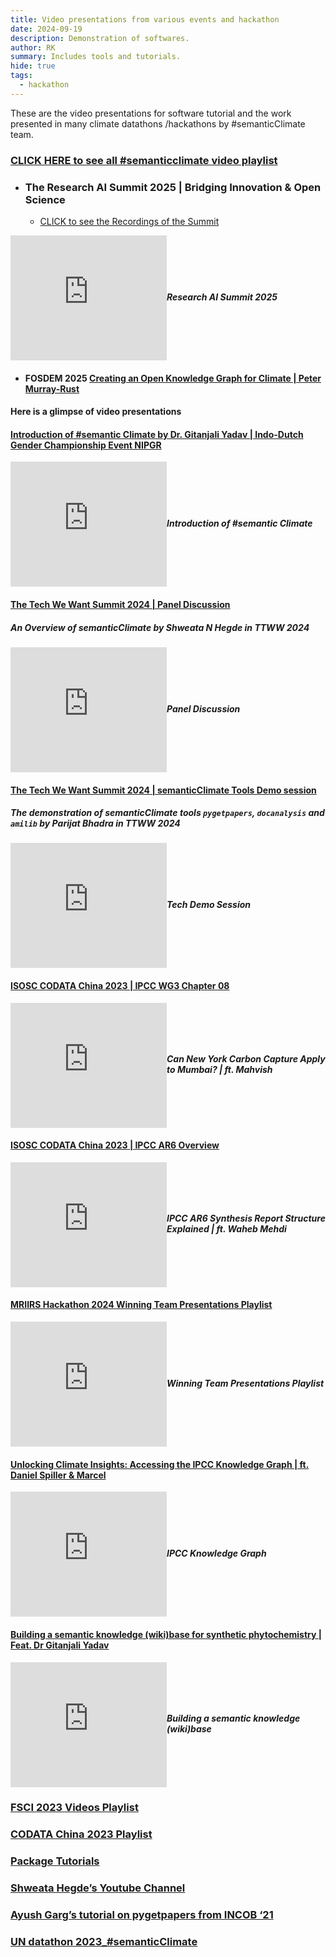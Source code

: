 ```yaml
---
title: Video presentations from various events and hackathon   
date: 2024-09-19
description: Demonstration of softwares.
author: RK 
summary: Includes tools and tutorials.
hide: true
tags:
  - hackathon
---
```


These are the video presentations for software tutorial and the work presented in many climate datathons /hackathons by #semanticClimate team.

### [CLICK HERE to see all #semanticclimate video playlist](https://www.youtube.com/@semanticclimate/videos)

- ### The Research AI Summit 2025 | Bridging Innovation & Open Science
  - [CLICK to see the Recordings of the Summit](https://www.youtube.com/playlist?list=PLtKHReMoCMwnhlhN1v8fV8NnaQS426-c8)
  
<div style="display: flex; align-items: center; gap: 20 px; margin-bottom: 20 px;">
  <iframe width="250" height="200" src="https://www.youtube.com/embed/videoseries?list=PLtKHReMoCMwnhlhN1v8fV8NnaQS426-c8" frameborder="0" allow="accelerometer; autoplay; clipboard-write; encrypted-media; gyroscope; picture-in-picture" allowfullscreen></iframe>
  <div>
    <h5 style="font-size: 1.2 rem; font-family: -apple-system,BlinkMacSystemFont,"Segoe UI",Helvetica,Arial,sans-serif,"Apple Color Emoji","Segoe UI Emoji","Segoe UI Symbol"; color: #000000;>Research AI Summit 2025</h5>
  </div>
</div>

- #### FOSDEM 2025 [Creating an Open Knowledge Graph for Climate | Peter Murray-Rust](https://video.fosdem.org/2025/aw1126/fosdem-2025-6006-creating-an-open-knowledge-graph-for-climate.av1.webm)

#### Here is a glimpse of video presentations

#### [Introduction of #semantic Climate by Dr. Gitanjali Yadav | Indo-Dutch Gender Championship Event NIPGR](https://www.youtube.com/watch?v=ljyyc8xzIak&t=97s)

<div style="display: flex; align-items: center; gap: 20 px; margin-bottom: 20 px;">
  <iframe width="250" height="200" src="https://www.youtube.com/embed/ljyyc8xzIak?start=93" frameborder="0" allow="accelerometer; autoplay; clipboard-write; encrypted-media; gyroscope; picture-in-picture" allowfullscreen></iframe>
  <div>
    <h5 style="font-size: 1.2 rem; font-family: -apple-system,BlinkMacSystemFont,"Segoe UI",Helvetica,Arial,sans-serif,"Apple Color Emoji","Segoe UI Emoji","Segoe UI Symbol"; color: #000000;>Introduction of #semantic Climate</h5>
  </div>
</div>

#### [The Tech We Want Summit 2024 | Panel Discussion](https://www.youtube.com/watch?v=o50Jd1w6xKw&t=16842s)

##### An Overview of semanticClimate by **Shweata N Hegde** in TTWW 2024

<div style="display: flex; align-items: center; gap: 20 px; margin-bottom: 20 px;">
  <iframe width="250" height="200" src="https://www.youtube.com/embed/o50Jd1w6xKw?start=16842" frameborder="0" allow="accelerometer; autoplay; clipboard-write; encrypted-media; gyroscope; picture-in-picture" allowfullscreen></iframe>
  <div>
    <h5 style="font-size: 1.2 rem; font-family: -apple-system,BlinkMacSystemFont,"Segoe UI",Helvetica,Arial,sans-serif,"Apple Color Emoji","Segoe UI Emoji","Segoe UI Symbol"; color: #000000;>Panel Discussion</h5>
  </div>
</div>

#### [The Tech We Want Summit 2024 | semanticClimate Tools Demo session](https://www.youtube.com/watch?v=V7Sxo0IXe8g&t=7602s)

##### The demonstration of semanticClimate tools `pygetpapers`, `docanalysis` and `amilib` by **Parijat Bhadra** in TTWW 2024

<div style="display: flex; align-items: center; gap: 20 px; margin-bottom: 20 px;">
  <iframe width="250" height="200" src="https://www.youtube.com/embed/V7Sxo0IXe8g?start=7602" frameborder="0" allow="accelerometer; autoplay; clipboard-write; encrypted-media; gyroscope; picture-in-picture" allowfullscreen></iframe>
  <div>
    <h5 style="font-size: 1.2 rem; font-family: -apple-system,BlinkMacSystemFont,"Segoe UI",Helvetica,Arial,sans-serif,"Apple Color Emoji","Segoe UI Emoji","Segoe UI Symbol"; color: #000000;>Tech Demo Session</h5>
  </div>
</div>

#### [ISOSC CODATA China 2023 | IPCC WG3 Chapter 08](https://www.youtube.com/watch?v=zKs-qEggg7Y)

<div style="display: flex; align-items: center; gap: 20 px; margin-bottom: 20 px;">
  <iframe width="250" height="200" src="https://www.youtube.com/embed/zKs-qEggg7Y" frameborder="0" allow="accelerometer; autoplay; clipboard-write; encrypted-media; gyroscope; picture-in-picture" allowfullscreen></iframe>
  <div>
    <h5 style="font-size: 1.2 rem; font-family: -apple-system,BlinkMacSystemFont,"Segoe UI",Helvetica,Arial,sans-serif,"Apple Color Emoji","Segoe UI Emoji","Segoe UI Symbol"; color: #000000;>Can New York Carbon Capture Apply to Mumbai? | ft. Mahvish</h5>
  </div>
</div>

#### [ISOSC CODATA China 2023 | IPCC AR6 Overview](https://www.youtube.com/watch?v=Pz3ne1JnOt8&list=PLtKHReMoCMwl3taR18VfvuUHJTO0Cs92y&t=1s)

<div style="display: flex; align-items: center; gap: 20 px; margin-bottom: 20 px;">
  <iframe width="250" height="200" src="https://www.youtube.com/embed/Pz3ne1JnOt8?list=PLtKHReMoCMwl3taR18VfvuUHJTO0Cs92y" frameborder="0" allow="accelerometer; autoplay; clipboard-write; encrypted-media; gyroscope; picture-in-picture" allowfullscreen></iframe>
  <div>
    <h5 style="font-size: 1.2 rem; font-family: -apple-system,BlinkMacSystemFont,"Segoe UI",Helvetica,Arial,sans-serif,"Apple Color Emoji","Segoe UI Emoji","Segoe UI Symbol"; color: #000000;>IPCC AR6 Synthesis Report Structure Explained | ft. Waheb Mehdi</h5>
  </div>
</div>

#### [MRIIRS Hackathon 2024 Winning Team Presentations Playlist](https://www.youtube.com/watch?v=xuzRHDPZKjs&list=PLtKHReMoCMwk3f1RCB830TxROukOHN0ev)

<div style="display: flex; align-items: center; gap: 20 px; margin-bottom: 20 px;">
  <iframe width="250" height="200" src="https://www.youtube.com/embed/xuzRHDPZKjs" frameborder="0" allow="accelerometer; autoplay; clipboard-write; encrypted-media; gyroscope; picture-in-picture" allowfullscreen></iframe>
  <div>
    <h5 style="font-size: 1.2 rem; font-family: -apple-system,BlinkMacSystemFont,"Segoe UI",Helvetica,Arial,sans-serif,"Apple Color Emoji","Segoe UI Emoji","Segoe UI Symbol"; color: #000000;>Winning Team Presentations Playlist</h5>
  </div>
</div>

#### [Unlocking Climate Insights: Accessing the IPCC Knowledge Graph | ft. Daniel Spiller & Marcel](https://www.youtube.com/watch?v=7ok7hx40Bes)

<div style="display: flex; align-items: center; gap: 20 px; margin-bottom: 20 px;">
  <iframe width="250" height="200" src="https://www.youtube.com/embed/7ok7hx40Bes" frameborder="0" allow="accelerometer; autoplay; clipboard-write; encrypted-media; gyroscope; picture-in-picture" allowfullscreen></iframe>
  <div>
    <h5 style="font-size: 1.2 rem; font-family: -apple-system,BlinkMacSystemFont,"Segoe UI",Helvetica,Arial,sans-serif,"Apple Color Emoji","Segoe UI Emoji","Segoe UI Symbol"; color: #000000;>IPCC Knowledge Graph</h5>
  </div>
</div>

#### [Building a semantic knowledge (wiki)base for synthetic phytochemistry | Feat. Dr Gitanjali Yadav](https://www.youtube.com/embed/krbeWMTz5CY)

<div style="display: flex; align-items: center; gap: 20 px; margin-bottom: 20 px;">
  <iframe width="250" height="200" src="https://www.youtube.com/embed/krbeWMTz5CY" frameborder="0" allow="accelerometer; autoplay; clipboard-write; encrypted-media; gyroscope; picture-in-picture" allowfullscreen></iframe>
  <div>
    <h5 style="font-size: 1.2 rem; font-family: -apple-system,BlinkMacSystemFont,"Segoe UI",Helvetica,Arial,sans-serif,"Apple Color Emoji","Segoe UI Emoji","Segoe UI Symbol"; color: #000000;>Building a semantic knowledge (wiki)base</h5>
  </div>
</div>

### [FSCI 2023 Videos Playlist](https://www.youtube.com/playlist?list=PLtKHReMoCMwmmlDDTbDQx2A3oHgQXw4mT)

### [CODATA China 2023 Playlist](https://www.youtube.com/playlist?list=PLtKHReMoCMwl3taR18VfvuUHJTO0Cs92y)

### [Package Tutorials](https://www.youtube.com/playlist?list=PLtKHReMoCMwmUCHn0YuGRGY1jbtovjAly)

### [Shweata Hegde’s Youtube Channel](https://www.youtube.com/@ShweataNHegde/videos)

### [Ayush Garg’s tutorial on pygetpapers from INCOB ‘21](https://www.youtube.com/watch?v=pUjiNzLVHLY&)

### [UN datathon 2023_#semanticClimate](https://www.youtube.com/watch?v=XjfvvA_yVXw)